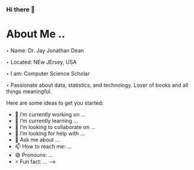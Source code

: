 ### Hi there 👋
# About Me .. 
‣ Name: Dr. Jay Jonathan Dean

‣ Located: NEw JErsey, USA

‣ I am: Computer Science Scholar

‣ Passionate about data, statistics, and technology. Lover of books and all things meaningful.

Here are some ideas to get you started:

- 🔭 I’m currently working on ...
- 🌱 I’m currently learning ...
- 👯 I’m looking to collaborate on ...
- 🤔 I’m looking for help with ...
- 💬 Ask me about ...
- 📫 How to reach me: ...
- 😄 Pronouns: ...
- ⚡ Fun fact: ...
-->
